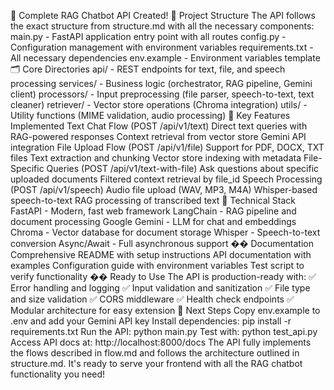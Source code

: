 🎉 Complete RAG Chatbot API Created!
📁 Project Structure
The API follows the exact structure from structure.md with all the necessary components:
main.py - FastAPI application entry point with all routes
config.py - Configuration management with environment variables
requirements.txt - All necessary dependencies
env.example - Environment variables template
🗂️ Core Directories
api/ - REST endpoints for text, file, and speech processing
services/ - Business logic (orchestrator, RAG pipeline, Gemini client)
processors/ - Input preprocessing (file parser, speech-to-text, text cleaner)
retriever/ - Vector store operations (Chroma integration)
utils/ - Utility functions (MIME validation, audio processing)
🚀 Key Features Implemented
Text Chat Flow (POST /api/v1/text)
Direct text queries with RAG-powered responses
Context retrieval from vector store
Gemini API integration
File Upload Flow (POST /api/v1/file)
Support for PDF, DOCX, TXT files
Text extraction and chunking
Vector store indexing with metadata
File-Specific Queries (POST /api/v1/text-with-file)
Ask questions about specific uploaded documents
Filtered context retrieval by file_id
Speech Processing (POST /api/v1/speech)
Audio file upload (WAV, MP3, M4A)
Whisper-based speech-to-text
RAG processing of transcribed text
🔧 Technical Stack
FastAPI - Modern, fast web framework
LangChain - RAG pipeline and document processing
Google Gemini - LLM for chat and embeddings
Chroma - Vector database for document storage
Whisper - Speech-to-text conversion
Async/Await - Full asynchronous support
�� Documentation
Comprehensive README with setup instructions
API documentation with examples
Configuration guide with environment variables
Test script to verify functionality
��️ Ready to Use
The API is production-ready with:
✅ Error handling and logging
✅ Input validation and sanitization
✅ File type and size validation
✅ CORS middleware
✅ Health check endpoints
✅ Modular architecture for easy extension
🚀 Next Steps
Copy env.example to .env and add your Gemini API key
Install dependencies: pip install -r requirements.txt
Run the API: python main.py
Test with: python test_api.py
Access API docs at: http://localhost:8000/docs
The API fully implements the flows described in flow.md and follows the architecture outlined in structure.md. It's ready to serve your frontend with all the RAG chatbot functionality you need!

